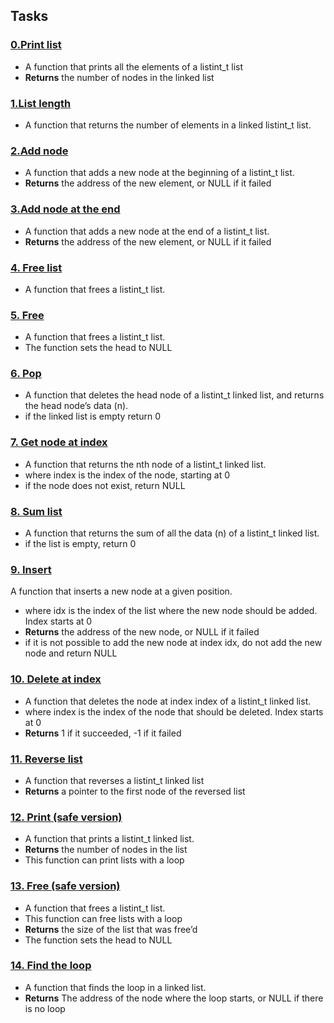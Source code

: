 ## Tasks
### [0.Print list](0-print_listint.c)
- A function that prints all the elements of a listint\_t list
- __Returns__ the number of nodes in the linked list

### [1.List length](1-listint_len.c)
- A function that returns the number of elements in a linked listint\_t list.

### [2.Add node](2-add_nodeint.c)
- A function that adds a new node at the beginning of a listint\_t list.
- __Returns__ the address of the new element, or NULL if it failed

### [3.Add node at the end](3-add_nodeint_end.c)
- A function that adds a new node at the end of a listint\_t list.
- __Returns__ the address of the new element, or NULL if it failed

### [4. Free list](4-free_listint.c)
- A function that frees a listint\_t list.

### [5. Free](5-free_listint2.c)
- A function that frees a listint\_t list.
- The function sets the head to NULL

### [6. Pop](6-pop_listint.c)
- A function that deletes the head node of a listint\_t linked list, and returns the head node’s data (n).
- if the linked list is empty return 0

### [7. Get node at index](7-get_nodeint.c)
- A function that returns the nth node of a listint\_t linked list.
- where index is the index of the node, starting at 0
- if the node does not exist, return NULL

### [8. Sum list](8-sum_listint.c)
- A function that returns the sum of all the data (n) of a listint\_t linked list.
- if the list is empty, return 0

### [9. Insert](9-insert_nodeint.c)
A function that inserts a new node at a given position.
- where idx is the index of the list where the new node should be added. Index starts at 0
- __Returns__ the address of the new node, or NULL if it failed
- if it is not possible to add the new node at index idx, do not add the new node and return NULL

### [10. Delete at index](10-delete_nodeint.c)
- A function that deletes the node at index index of a listint\_t linked list.
- where index is the index of the node that should be deleted. Index starts at 0
- __Returns__ 1 if it succeeded, -1 if it failed

### [11. Reverse list](100-reverse_listint.c)
- A function that reverses a listint_t linked list
- __Returns__ a pointer to the first node of the reversed list

### [12. Print (safe version)](101-print_listint_safe.c)
- A function that prints a listint\_t linked list.
- __Returns__ the number of nodes in the list
- This function can print lists with a loop

### [13. Free (safe version)](102-free_listint_safe.c)
- A function that frees a listint_t list.
- This function can free lists with a loop
- __Returns__ the size of the list that was free’d
- The function sets the head to NULL

### [14. Find the loop](103-find_loop.c)
- A function that finds the loop in a linked list.
- __Returns__ The address of the node where the loop starts, or NULL if there is no loop
